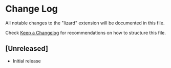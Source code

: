 # Change Log

All notable changes to the "lizard" extension will be documented in this file.

Check [Keep a Changelog](http://keepachangelog.com/) for recommendations on how to structure this file.

## [Unreleased]

- Initial release